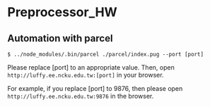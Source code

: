 # Preprocessor_HW
## Automation with parcel
```
$ ../node_modules/.bin/parcel ./parcel/index.pug --port [port]
```
Please replace [port] to an appropriate value.
Then, open ```http://luffy.ee.ncku.edu.tw:[port]``` in your browser.

For example, if you replace [port] to 9876, 
then please open ```http://luffy.ee.ncku.edu.tw:9876``` in the browser.
